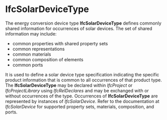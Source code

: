 IfcSolarDeviceType
==================

The energy conversion device type **IfcSolarDeviceType** defines commonly shared information for occurrences of solar devices. The set of shared information may include:

* common properties with shared property sets
* common representations
* common materials
* common composition of elements
* common ports

It is used to define a solar device type specification indicating the specific product information that is common to all occurrences of that product type. The **IfcSolarDeviceType** may be declared within _IfcProject_ or _IfcProjectLibrary_ using _IfcRelDeclares_ and may be exchanged with or without occurrences of the type. Occurrences of **IfcSolarDeviceType** are represented by instances of _IfcSolarDevice_. Refer to the documentation at _IfcSolarDevice_ for supported property sets, materials, composition, and ports.
